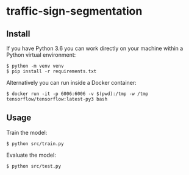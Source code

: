 # traffic-sign-segmentation

## Install

If you have Python 3.6 you can work directly on your machine within a Python virtual environment:

```
$ python -m venv venv
$ pip install -r requirements.txt
```

Alternatively you can run inside a Docker container:

```
$ docker run -it -p 6006:6006 -v $(pwd):/tmp -w /tmp tensorflow/tensorflow:latest-py3 bash
```

## Usage

Train the model:

```
$ python src/train.py
```

Evaluate the model:

```
$ python src/test.py
```
